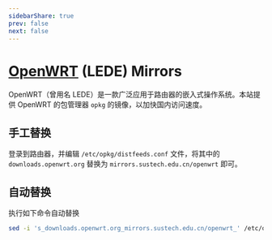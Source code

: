 ```yaml
---
sidebarShare: true
prev: false
next: false
---
```


# [OpenWRT](/openwrt/) (LEDE)  Mirrors

OpenWRT（曾用名 LEDE）是一款广泛应用于路由器的嵌入式操作系统。本站提供 OpenWRT 的包管理器 `opkg` 的镜像，以加快国内访问速度。

## 手工替换

登录到路由器，并编辑 `/etc/opkg/distfeeds.conf` 文件，将其中的 `downloads.openwrt.org` 替换为 `mirrors.sustech.edu.cn/openwrt` 即可。

## 自动替换

执行如下命令自动替换

``` sh
sed -i 's_downloads.openwrt.org_mirrors.sustech.edu.cn/openwrt_' /etc/opkg/distfeeds.conf
```

